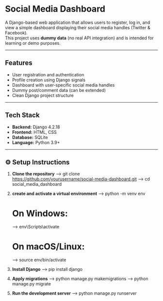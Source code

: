 # Social Media Dashboard

A Django-based web application that allows users to register, log in, and view a simple dashboard displaying their social media handles (Twitter & Facebook).  
This project uses **dummy data** (no real API integration) and is intended for learning or demo purposes.

---

## Features

- User registration and authentication
- Profile creation using Django signals
- Dashboard with user-specific social media handles
- Dummy post/comment data (can be extended)
- Clean Django project structure

---

## Tech Stack

- **Backend:** Django 4.2.18
- **Frontend:** HTML, CSS
- **Database:** SQLite
- **Language:** Python 3.9+

---


## ⚙️ Setup Instructions

1. **Clone the repository**
   --> git clone https://github.com/yourusername/social-media-dashboard.git
   --> cd social_media_dashboard

2. **create and activate a virtual environment**
    --> python -m venv env
    # On Windows:
    --> env\Scripts\activate
    # On macOS/Linux:
    --> source env/bin/activate

3. **Install Django**
     --> pip install django

4. **Apply migrations**
    --> python manage.py makemigrations
    --> python manage.py migrate

5. **Run the development server**
    --> python manage.py runserver

   

